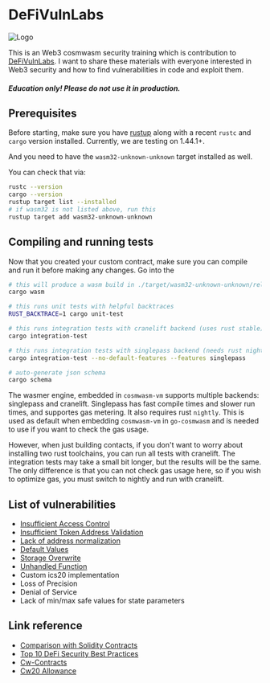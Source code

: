 # DeFiVulnLabs

![Logo](https://raw.githubusercontent.com/punishell/DeFiVulnLabsCosmWasm/master/DeFiVulnLabsLogo.png)

This is  an Web3 cosmwasm security training which is contribution to [DeFiVulnLabs](https://github.com/SunWeb3Sec/DeFiVulnLabs). I want to share these materials with everyone interested in Web3 security and how to find vulnerabilities in code and exploit them. 

  
##### Education only! Please do not use it in production.

## Prerequisites

Before starting, make sure you have [rustup](https://rustup.rs/) along with a
recent `rustc` and `cargo` version installed. Currently, we are testing on 1.44.1+.

And you need to have the `wasm32-unknown-unknown` target installed as well.

You can check that via:

```sh
rustc --version
cargo --version
rustup target list --installed
# if wasm32 is not listed above, run this
rustup target add wasm32-unknown-unknown
```

## Compiling and running tests

Now that you created your custom contract, make sure you can compile and run it before
making any changes. Go into the

```sh
# this will produce a wasm build in ./target/wasm32-unknown-unknown/release/YOUR_NAME_HERE.wasm
cargo wasm

# this runs unit tests with helpful backtraces
RUST_BACKTRACE=1 cargo unit-test

# this runs integration tests with cranelift backend (uses rust stable)
cargo integration-test

# this runs integration tests with singlepass backend (needs rust nightly)
cargo integration-test --no-default-features --features singlepass

# auto-generate json schema
cargo schema
```

The wasmer engine, embedded in `cosmwasm-vm` supports multiple backends:
singlepass and cranelift. Singlepass has fast compile times and slower run times,
and supportes gas metering. It also requires rust `nightly`. This is used as default
when embedding `cosmwasm-vm` in `go-cosmwasm` and is needed to use if you want to
check the gas usage.

However, when just building contacts, if you don't want to worry about installing
two rust toolchains, you can run all tests with cranelift. The integration tests
may take a small bit longer, but the results will be the same. The only difference
is that you can not check gas usage here, so if you wish to optimize gas, you must
switch to nightly and run with cranelift.

## List of vulnerabilities
* [Insufficient Access Control](contracts/access/tests/access_control.rs) 
* [Insufficient Token Address Validation](contracts/receive/tests/receive.rs) 
* [Lack of address normalization](contracts/normalization/tests/normalize.rs) 
* [Default Values](contracts/default_values/tests/default_values.rs) 
* [Storage Overwrite](contracts/vault/tests/storage_overwrite.rs) 
* [Unhandled Function](contracts/unhandled/tests/unhandled_function.rs)
* Custom ics20 implementation
* Loss of Precision
* Denial of Service
* Lack of min/max safe values for state parameters


## Link reference

* [Comparison with Solidity Contracts](https://docs.cosmwasm.com/docs/0.14/architecture/smart-contracts/)
* [Top 10 DeFi Security Best Practices](https://blog.chain.link/defi-security-best-practices/)
* [Cw-Contracts](https://github.com/deus-labs/cw-contracts) 
* [Cw20 Allowance](https://github.com/CosmWasm/cw-plus/blob/main/packages/cw20/README.md#allowances)

